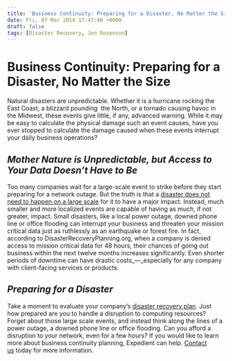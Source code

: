 ```yaml
---
title: 'Business Continuity: Preparing for a Disaster, No Matter the Size'
date: Fri, 07 Mar 2014 17:47:40 +0000
draft: false
tags: [Disaster Recovery, Jon Rosenson]
---
```


Business Continuity: Preparing for a Disaster, No Matter the Size
=================================================================

Natural disasters are unpredictable. Whether it is a hurricane rocking the East Coast, a blizzard pounding  the North, or a tornado causing havoc in the Midwest, these events give little, if any, advanced warning. While it may be easy to calculate the physical damage such an event causes, have you ever stopped to calculate the damage caused when these events interrupt your daily business operations?

**_Mother Nature is Unpredictable, but Access to Your Data Doesn’t Have to Be_**
--------------------------------------------------------------------------------

Too many companies wait for a large-scale event to strike before they start preparing for a network outage. But the truth is that a [disaster does not need to happen on a large scale](https://www.expedient.com/how-much-does-downtime-really-cost/ "How Much Does Downtime Really Cost?") for it to have a major impact. Instead, much smaller and more localized events are capable of having as much, if not greater, impact. Small disasters, like a local power outage, downed phone line or office flooding can interrupt your business and threaten your mission critical data just as ruthlessly as an earthquake or forest fire. In fact, according to DisasterRecoveryPlanning.org, when a company is denied access to mission critical data for 48 hours, their chances of going out business within the next twelve months increases significantly. Even shorter periods of downtime can have drastic costs_—_especially for any company with client-facing services or products.

**_Preparing for a Disaster_**
------------------------------

Take a moment to evaluate your company’s [disaster recovery plan](/managed-services/disaster-recovery/ "Disaster Recovery as a Service"). Just how prepared are you to handle a disruption to computing resources? Forget about those large scale events, and instead think along the lines of a power outage, a downed phone line or office flooding. Can you afford a disruption to your network, even for a few hours? If you would like to learn more about business continuity planning, Expedient can help. [Contact us](https://www.expedient.com/support/ "Support") today for more information.
